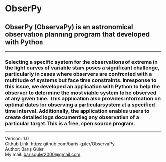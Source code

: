 # ObserPy
## ObserPy (ObservaPy) is an astronomical observation planning program that developed with Python
---------------------------------------------------------------------------------------------------------------------------------------------
### Selecting a specific system for the observations of extrema in the light curves of variable stars poses a significant challenge, particularly in cases where observers are confronted with a multitude of systems but face time constraints. Inresponse to this issue, we developed an application with Python to help the observer to determine the most viable system to be observed at any given time. This application also provides information on optimal dates for observing a particularsystem at a specified time interval. Additionally, the application enables users to create detailed logs documenting any observation of a particular target.This is a free, open source program.
---------------------------------------------------------------------------------------------------------------------------------------------
Verison: 1.0 <br>
Github Link: https: github.com/baris-guler/ObservaPy <br>
Author: Barış Güler <br>
My mail: barisguler2000@gmail.com <br>
